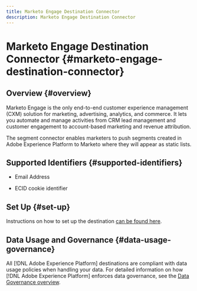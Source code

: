 ```yaml
---
title: Marketo Engage Destination Connector
description: Marketo Engage Destination Connector
---
```


# Marketo Engage Destination Connector {#marketo-engage-destination-connector}

## Overview {#overview}

Marketo Engage is the only end-to-end customer experience management (CXM) solution for marketing, advertising, analytics, and commerce. It lets you automate and manage activities from CRM lead management and customer engagement to account-based marketing and revenue attribution.

The segment connector enables marketers to push segments created in Adobe Experience Platform to Marketo where they will appear as static lists.

## Supported Identifiers {#supported-identifiers}

* Email Address

* ECID cookie identifier

## Set Up {#set-up}

Instructions on how to set up the destination [can be found here](https://experienceleague.adobe.com/docs/marketo/using/product-docs/core-marketo-concepts/smart-lists-and-static-lists/static-lists/push-an-adobe-experience-cloud-segment-to-a-marketo-static-list.html?lang=en).

## Data Usage and Governance {#data-usage-governance}

All [!DNL Adobe Experience Platform] destinations are compliant with data usage policies when handling your data. For detailed information on how [!DNL Adobe Experience Platform] enforces data governance, see the [Data Governance overview](https://experienceleague.adobe.com/docs/experience-platform/data-governance/home.html).

